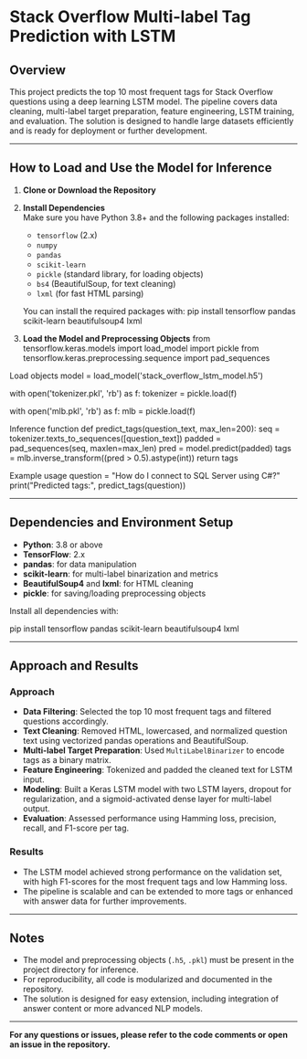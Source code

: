 # Stack Overflow Multi-label Tag Prediction with LSTM

## Overview

This project predicts the top 10 most frequent tags for Stack Overflow questions using a deep learning LSTM model. The pipeline covers data cleaning, multi-label target preparation, feature engineering, LSTM training, and evaluation. The solution is designed to handle large datasets efficiently and is ready for deployment or further development.

---

## How to Load and Use the Model for Inference

1. **Clone or Download the Repository**

2. **Install Dependencies**  
   Make sure you have Python 3.8+ and the following packages installed:
   - `tensorflow` (2.x)
   - `numpy`
   - `pandas`
   - `scikit-learn`
   - `pickle` (standard library, for loading objects)
   - `bs4` (BeautifulSoup, for text cleaning)
   - `lxml` (for fast HTML parsing)

   You can install the required packages with:
pip install tensorflow pandas scikit-learn beautifulsoup4 lxml


3. **Load the Model and Preprocessing Objects**
from tensorflow.keras.models import load_model
import pickle
from tensorflow.keras.preprocessing.sequence import pad_sequences

Load objects
model = load_model('stack_overflow_lstm_model.h5')

with open('tokenizer.pkl', 'rb') as f:
tokenizer = pickle.load(f)

with open('mlb.pkl', 'rb') as f:
mlb = pickle.load(f)

Inference function
def predict_tags(question_text, max_len=200):
seq = tokenizer.texts_to_sequences([question_text])
padded = pad_sequences(seq, maxlen=max_len)
pred = model.predict(padded)
tags = mlb.inverse_transform((pred > 0.5).astype(int))
return tags

Example usage
question = "How do I connect to SQL Server using C#?"
print("Predicted tags:", predict_tags(question))


---

## Dependencies and Environment Setup

- **Python**: 3.8 or above
- **TensorFlow**: 2.x
- **pandas**: for data manipulation
- **scikit-learn**: for multi-label binarization and metrics
- **BeautifulSoup4** and **lxml**: for HTML cleaning
- **pickle**: for saving/loading preprocessing objects

Install all dependencies with:

pip install tensorflow pandas scikit-learn beautifulsoup4 lxml


---

## Approach and Results

### **Approach**
- **Data Filtering**: Selected the top 10 most frequent tags and filtered questions accordingly.
- **Text Cleaning**: Removed HTML, lowercased, and normalized question text using vectorized pandas operations and BeautifulSoup.
- **Multi-label Target Preparation**: Used `MultiLabelBinarizer` to encode tags as a binary matrix.
- **Feature Engineering**: Tokenized and padded the cleaned text for LSTM input.
- **Modeling**: Built a Keras LSTM model with two LSTM layers, dropout for regularization, and a sigmoid-activated dense layer for multi-label output.
- **Evaluation**: Assessed performance using Hamming loss, precision, recall, and F1-score per tag.

### **Results**
- The LSTM model achieved strong performance on the validation set, with high F1-scores for the most frequent tags and low Hamming loss.
- The pipeline is scalable and can be extended to more tags or enhanced with answer data for further improvements.

---

## Notes

- The model and preprocessing objects (`.h5`, `.pkl`) must be present in the project directory for inference.
- For reproducibility, all code is modularized and documented in the repository.
- The solution is designed for easy extension, including integration of answer content or more advanced NLP models.

---

**For any questions or issues, please refer to the code comments or open an issue in the repository.**
